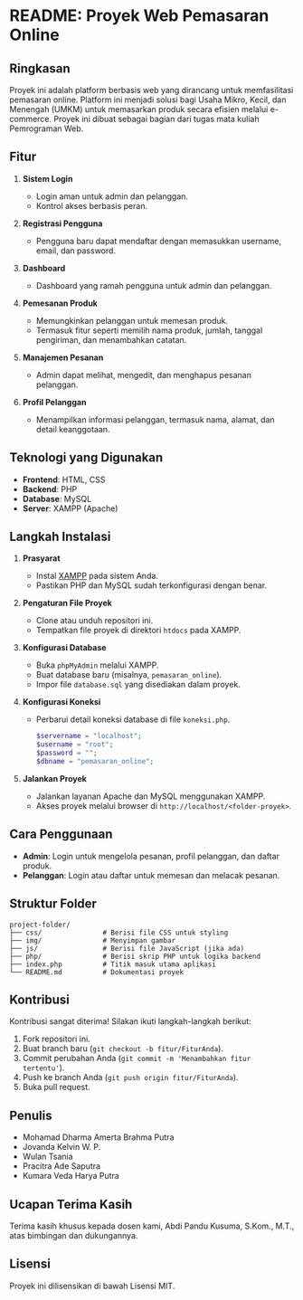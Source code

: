 # README: Proyek Web Pemasaran Online

## Ringkasan
Proyek ini adalah platform berbasis web yang dirancang untuk memfasilitasi pemasaran online. Platform ini menjadi solusi bagi Usaha Mikro, Kecil, dan Menengah (UMKM) untuk memasarkan produk secara efisien melalui e-commerce. Proyek ini dibuat sebagai bagian dari tugas mata kuliah Pemrograman Web.

## Fitur
1. **Sistem Login**
   - Login aman untuk admin dan pelanggan.
   - Kontrol akses berbasis peran.

2. **Registrasi Pengguna**
   - Pengguna baru dapat mendaftar dengan memasukkan username, email, dan password.

3. **Dashboard**
   - Dashboard yang ramah pengguna untuk admin dan pelanggan.

4. **Pemesanan Produk**
   - Memungkinkan pelanggan untuk memesan produk.
   - Termasuk fitur seperti memilih nama produk, jumlah, tanggal pengiriman, dan menambahkan catatan.

5. **Manajemen Pesanan**
   - Admin dapat melihat, mengedit, dan menghapus pesanan pelanggan.

6. **Profil Pelanggan**
   - Menampilkan informasi pelanggan, termasuk nama, alamat, dan detail keanggotaan.

## Teknologi yang Digunakan
- **Frontend**: HTML, CSS
- **Backend**: PHP
- **Database**: MySQL
- **Server**: XAMPP (Apache)

## Langkah Instalasi

1. **Prasyarat**
   - Instal [XAMPP](https://www.apachefriends.org/index.html) pada sistem Anda.
   - Pastikan PHP dan MySQL sudah terkonfigurasi dengan benar.

2. **Pengaturan File Proyek**
   - Clone atau unduh repositori ini.
   - Tempatkan file proyek di direktori `htdocs` pada XAMPP.

3. **Konfigurasi Database**
   - Buka `phpMyAdmin` melalui XAMPP.
   - Buat database baru (misalnya, `pemasaran_online`).
   - Impor file `database.sql` yang disediakan dalam proyek.

4. **Konfigurasi Koneksi**
   - Perbarui detail koneksi database di file `koneksi.php`.
     ```php
     $servername = "localhost";
     $username = "root";
     $password = "";
     $dbname = "pemasaran_online";
     ```

5. **Jalankan Proyek**
   - Jalankan layanan Apache dan MySQL menggunakan XAMPP.
   - Akses proyek melalui browser di `http://localhost/<folder-proyek>`.

## Cara Penggunaan
- **Admin**: Login untuk mengelola pesanan, profil pelanggan, dan daftar produk.
- **Pelanggan**: Login atau daftar untuk memesan dan melacak pesanan.

## Struktur Folder
```
project-folder/
├── css/               # Berisi file CSS untuk styling
├── img/               # Menyimpan gambar
├── js/                # Berisi file JavaScript (jika ada)
├── php/               # Berisi skrip PHP untuk logika backend
├── index.php          # Titik masuk utama aplikasi
└── README.md          # Dokumentasi proyek
```

## Kontribusi
Kontribusi sangat diterima! Silakan ikuti langkah-langkah berikut:
1. Fork repositori ini.
2. Buat branch baru (`git checkout -b fitur/FiturAnda`).
3. Commit perubahan Anda (`git commit -m 'Menambahkan fitur tertentu'`).
4. Push ke branch Anda (`git push origin fitur/FiturAnda`).
5. Buka pull request.

## Penulis
- Mohamad Dharma Amerta Brahma Putra
- Jovanda Kelvin W. P.
- Wulan Tsania
- Pracitra Ade Saputra
- Kumara Veda Harya Putra

## Ucapan Terima Kasih
Terima kasih khusus kepada dosen kami, Abdi Pandu Kusuma, S.Kom., M.T., atas bimbingan dan dukungannya.

## Lisensi
Proyek ini dilisensikan di bawah Lisensi MIT.
